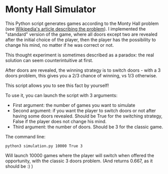 # Monty Hall Simulator

This Python script generates games according to the Monty Hall problem
(see [Wikipedia's article describing the problem](https://en.wikipedia.org/wiki/Monty_Hall_problem)). I implemented the "standard" version of the game, where all doors except two are revealed after the initial choice of the player, then the player has the possibility to change his mind, no matter if he was correct or not.

This thought experiment is sometimes described as a paradox: the real solution can seem counterintuitive at first.

After doors are revealed, the winning strategy is to switch doors - with a 3 doors problem, this gives you a 2/3 chance of winning, vs 1/3 otherwise.

This script allows you to see this fact by yourself!

To use it, you can launch the script with 3 arguments:
- First argument: the number of games you want to simulate
- Second argument: if you want the player to switch doors or not after having some doors revealed. Should be True for the switching strategy, False if the player does not change his mind.
- Third argument: the number of doors. Should be 3 for the classic game.

The command line:
```
python3 simulation.py 10000 True 3
```
Will launch 10000 games where the player will switch when offered the opportunity, with the classic 3 doors problem. (And returns 0.667, as it should be :) )
